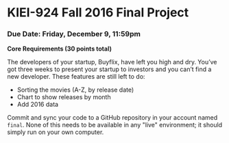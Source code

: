 # KIEI-924 Fall 2016 Final Project

### Due Date: Friday, December 9, 11:59pm

**Core Requirements (30 points total)**

The developers of your startup, Buyflix, have left you high and dry. You’ve got three weeks to present your startup to investors and you can’t find a new developer. These features are still left to do:

- Sorting the movies (A-Z, by release date)
- Chart to show releases by month
- Add 2016 data

Commit and sync your code to a GitHub repository in your account named `final`. None of this needs to be available in any "live" environment; it should simply run on your own computer.

